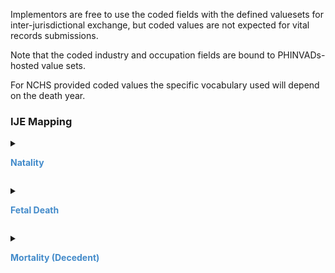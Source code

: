 Implementors are free to use the coded fields with the defined valuesets for inter-jurisdictional exchange, 
but coded values are not expected for vital records submissions. 

Note that the coded industry and occupation fields are bound to PHINVADs-hosted value sets. 

For NCHS provided coded values the specific vocabulary used will depend on the death year.
<style>
 .context-menu {cursor: context-menu; color: #438bca;}
 .context-menu:hover {opacity: 0.5;}
</style>
### IJE Mapping
<details>

<summary>

<strong class='context-menu' > Natality </strong>

</summary>
<table class='grid'>
<thead>
  <tr>
    <th style='text-align: center'><strong>Use Case</strong></th>
    <th><strong>#</strong></th>
    <th><strong>Description</strong></th>
    <th><strong>IJE Name</strong></th>
    <th><strong>Field</strong></th>
    <th><strong>Type</strong></th>
    <th><strong>Value Set/Comments</strong></th>
  </tr>
</thead>
<tbody>
<tr>
  <td style='text-align: center'>Natality</td>
  <td>282</td>
  <td>Occupation of Mother</td>
  <td>MOM_OC_T</td>
  <td>value.text, <br />extension[roleVitalRecords].value='MTH'</td>
  <td>string(25)</td>
  <td></td>
</tr>
<tr>
  <td style='text-align: center'>Natality</td>
  <td>284</td>
  <td>Occupation of Father</td>
  <td>DAD_OC_T</td>
  <td>value.text, <br />extension[roleVitalRecords].value='FTH'</td>
  <td>string(25)</td>
  <td></td>
</tr>
<tr>
  <td style='text-align: center'>Natality</td>
  <td>286</td>
  <td>Industry of Mother</td>
  <td>MOM_IN_T</td>
  <td>component [odh-UsualIndustry].value.text, <br />extension[roleVitalRecords].value='MTH'</td>
  <td>string(25)</td>
  <td></td>
</tr>
<tr>
  <td style='text-align: center'>Natality</td>
  <td>288</td>
  <td>Industry of Father</td>
  <td>DAD_IN_T</td>
  <td>component [odh-UsualIndustry].value.text, <br />extension[roleVitalRecords].value='FTH'</td>
  <td>string(25)</td>
  <td></td>
</tr>

</tbody>
</table>

</details>
<p></p>

<details>

<summary>

<strong class='context-menu'> Fetal Death </strong>

</summary>
<table class='grid'>
<thead>
  <tr>
    <th style='text-align: center'><strong>Use Case</strong></th>
    <th><strong>#</strong></th>
    <th><strong>Description</strong></th>
    <th><strong>IJE Name</strong></th>
    <th><strong>Field</strong></th>
    <th><strong>Type</strong></th>
    <th><strong>Value Set/Comments</strong></th>
  </tr>
</thead>
<tbody>
<tr>
  <td style='text-align: center'>Fetal Death</td>
  <td>269</td>
  <td>Occupation of Mother</td>
  <td>MOM_OC_T</td>
  <td>value.text, <br />extension[roleVitalRecords].value='MTH'</td>
  <td>string(25)</td>
  <td></td>
</tr>
<tr>
  <td style='text-align: center'>Fetal Death</td>
  <td>271</td>
  <td>Occupation of Father</td>
  <td>DAD_OC_T</td>
  <td>value.text, <br />extension[roleVitalRecords].value='FTH'</td>
  <td>string(25)</td>
  <td></td>
</tr>
<tr>
  <td style='text-align: center'>Fetal Death</td>
  <td>273</td>
  <td>Industry of Mother</td>
  <td>MOM_IN_T</td>
  <td>component [odh-UsualIndustry].value.text, <br />extension[roleVitalRecords].value='MTH'</td>
  <td>string(25)</td>
  <td></td>
</tr>
<tr>
  <td style='text-align: center'>Fetal Death</td>
  <td>275</td>
  <td>Industry of Father</td>
  <td>DAD_IN_T</td>
  <td>component [odh-UsualIndustry].value.text, <br />extension[roleVitalRecords].value='FTH'</td>
  <td>string(25)</td>
  <td></td>
</tr>

</tbody>
</table>

</details>
<p></p>

<details>

<summary>

<strong class='context-menu'> Mortality (Decedent) </strong>

</summary>
<table class='grid'>
<thead>
  <tr>
    <th style='text-align: center'><strong>Use Case</strong></th>
    <th><strong>#</strong></th>
    <th><strong>Description</strong></th>
    <th><strong>IJE Name</strong></th>
    <th><strong>Field</strong></th>
    <th><strong>Type</strong></th>
    <th><strong>Value Set/Comments</strong></th>
  </tr>
</thead>
<tbody>
<tr>
  <td style='text-align: center'>Mortality</td>
  <td>84</td>
  <td>Occupation -- Literal </td>
  <td>OCCUP</td>
  <td>value.text</td>
  <td>string(40)</td>
  <td>-</td>
</tr>
<tr>
  <td style='text-align: center'>Mortality</td>
  <td>86</td>
  <td>Industry -- Literal </td>
  <td>INDUST</td>
  <td>component [odh-UsualIndustry	].value.text</td>
  <td>string(40)</td>
  <td>-</td>
</tr>
<tr>
  <td style='text-align: center'>Mortality</td>
  <td>94</td>
  <td>Occupation -- 4 digit Code </td>
  <td>OCCUPC4</td>
  <td>valueCodeableConcept.coding[occupationCDCCensus2018] </td>
  <td>codeable</td>
  <td><a href='https://phinvads.cdc.gov/vads/ViewValueSet.action?oid=2.16.840.1.114222.4.11.8065'>PHVS_Occupation_CDC_Census2018VS</a></td>
</tr>
<tr>
  <td style='text-align: center'>Mortality</td>
  <td>95</td>
  <td>Industry -- 4 digit Code</td>
  <td>INDUSTC4</td>
  <td>component[odh-UsualIndustry].valueCodeableConcept.coding[industryCDCCensus2018] </td>
  <td>codeable</td>
  <td><a href='https://phinvads.cdc.gov/vads/ViewValueSet.action?oid=2.16.840.1.114222.4.11.8066'>PHVS_Industry_CDC_Census2018VS</a></td>
</tr>

</tbody>
</table>

</details>
<p></p>

